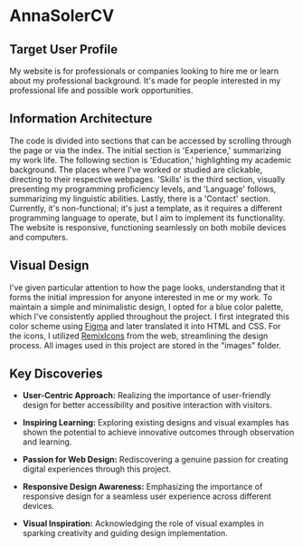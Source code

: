 # AnnaSolerCV

## Target User Profile
My website is for professionals or companies looking to hire me or learn about my professional background. It's made for people interested in my professional life and possible work opportunities.

## Information Architecture
The code is divided into sections that can be accessed by scrolling through the page or via the index. The initial section is 'Experience,' summarizing my work life. The following section is 'Education,' highlighting my academic background. The places where I've worked or studied are clickable, directing to their respective webpages. 'Skills' is the third section, visually presenting my programming proficiency levels, and 'Language' follows, summarizing my linguistic abilities. Lastly, there is a 'Contact' section. Currently, it's non-functional; it's just a template, as it requires a different programming language to operate, but I aim to implement its functionality. The website is responsive, functioning seamlessly on both mobile devices and computers. 

## Visual Design
I've given particular attention to how the page looks, understanding that it forms the initial impression for anyone interested in me or my work. To maintain a simple and minimalistic design, I opted for a blue color palette, which I've consistently applied throughout the project. I first integrated this color scheme using [Figma](https://www.figma.com/file/aqxNkHoEJwUuBvawBmOTrO/Untitled?type=design&node-id=1%3A2&mode=design&t=3ib7nay0jW75K4s3-1) and later translated it into HTML and CSS. For the icons, I utilized [RemixIcons](https://remixicon.com/) from the web, streamlining the design process. All images used in this project are stored in the "images" folder.

## Key Discoveries

- **User-Centric Approach:** Realizing the importance of user-friendly design for better accessibility and positive interaction with visitors.

- **Inspiring Learning:** Exploring existing designs and visual examples has shown the potential to achieve innovative outcomes through observation and learning.

- **Passion for Web Design:** Rediscovering a genuine passion for creating digital experiences through this project.

- **Responsive Design Awareness:** Emphasizing the importance of responsive design for a seamless user experience across different devices.

- **Visual Inspiration:** Acknowledging the role of visual examples in sparking creativity and guiding design implementation.






